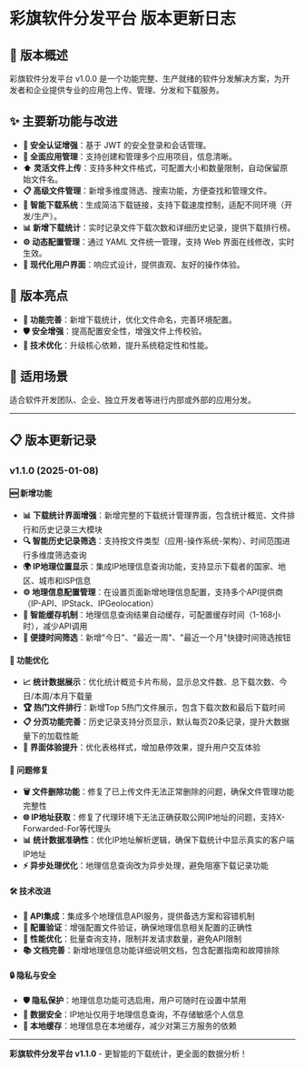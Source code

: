 # 彩旗软件分发平台 版本更新日志

## 🎉 版本概述

彩旗软件分发平台 v1.0.0 是一个功能完整、生产就绪的软件分发解决方案，为开发者和企业提供专业的应用包上传、管理、分发和下载服务。

## ✨ 主要新功能与改进

- **🔐 安全认证增强**：基于 JWT 的安全登录和会话管理。
- **📁 全面应用管理**：支持创建和管理多个应用项目，信息清晰。
- **⬆️ 灵活文件上传**：支持多种文件格式，可配置大小和数量限制，自动保留原始文件名。
- **📋 高级文件管理**：新增多维度筛选、搜索功能，方便查找和管理文件。
- **🔗 智能下载系统**：生成简洁下载链接，支持下载速度控制，适配不同环境（开发/生产）。
- **📊 **新增**下载统计**：实时记录文件下载次数和详细历史记录，提供下载排行榜。
- **⚙️ 动态配置管理**：通过 YAML 文件统一管理，支持 Web 界面在线修改，实时生效。
- **🎨 现代化用户界面**：响应式设计，提供直观、友好的操作体验。

## 🚀 版本亮点

- **🎯 功能完善**：新增下载统计，优化文件命名，完善环境配置。
- **🛡️ 安全增强**：提高配置安全性，增强文件上传校验。
- **🔧 技术优化**：升级核心依赖，提升系统稳定性和性能。

## 🎯 适用场景

适合软件开发团队、企业、独立开发者等进行内部或外部的应用分发。

---

## 📋 版本更新记录

### v1.1.0 (2025-01-08)

#### 🆕 新增功能
- **📊 下载统计界面增强**：新增完整的下载统计管理界面，包含统计概览、文件排行和历史记录三大模块
- **🔍 智能历史记录筛选**：支持按文件类型（应用-操作系统-架构）、时间范围进行多维度筛选查询
- **🌍 IP地理位置显示**：集成IP地理信息查询功能，支持显示下载者的国家、地区、城市和ISP信息
- **⚙️ 地理信息配置管理**：在设置页面新增地理信息配置，支持多个API提供商（IP-API、IPStack、IPGeolocation）
- **💾 智能缓存机制**：地理信息查询结果自动缓存，可配置缓存时间（1-168小时），减少API调用
- **📅 便捷时间筛选**：新增"今日"、"最近一周"、"最近一个月"快捷时间筛选按钮

#### 🔧 功能优化
- **📈 统计数据展示**：优化统计概览卡片布局，显示总文件数、总下载次数、今日/本周/本月下载量
- **🏆 热门文件排行**：新增Top 5热门文件展示，包含下载次数和最后下载时间
- **📋 分页功能完善**：历史记录支持分页显示，默认每页20条记录，提升大数据量下的加载性能
- **🎨 界面体验提升**：优化表格样式，增加悬停效果，提升用户交互体验

#### 🐛 问题修复
- **🗑️ 文件删除功能**：修复了已上传文件无法正常删除的问题，确保文件管理功能完整性
- **🌐 IP地址获取**：修复了代理环境下无法正确获取公网IP地址的问题，支持X-Forwarded-For等代理头
- **📊 统计数据准确性**：优化IP地址解析逻辑，确保下载统计中显示真实的客户端IP地址
- **⚡ 异步处理优化**：地理信息查询改为异步处理，避免阻塞下载记录功能

#### 🛠️ 技术改进
- **🔌 API集成**：集成多个地理信息API服务，提供备选方案和容错机制
- **📝 配置验证**：增强配置文件验证，确保地理信息相关配置的正确性
- **🚀 性能优化**：批量查询支持，限制并发请求数量，避免API限制
- **📚 文档完善**：新增地理信息功能详细说明文档，包含配置指南和故障排除

#### 🔒 隐私与安全
- **🛡️ 隐私保护**：地理信息功能可选启用，用户可随时在设置中禁用
- **🔐 数据安全**：IP地址仅用于地理信息查询，不存储敏感个人信息
- **💾 本地缓存**：地理信息在本地缓存，减少对第三方服务的依赖

---

**彩旗软件分发平台 v1.1.0** - 更智能的下载统计，更全面的数据分析！ 